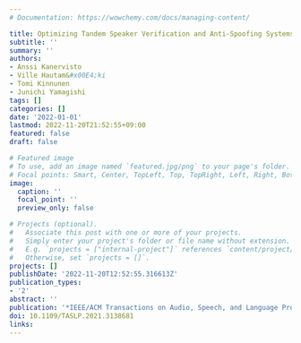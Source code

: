 ```yaml
---
# Documentation: https://wowchemy.com/docs/managing-content/

title: Optimizing Tandem Speaker Verification and Anti-Spoofing Systems
subtitle: ''
summary: ''
authors:
- Anssi Kanervisto
- Ville Hautam&#x00E4;ki
- Tomi Kinnunen
- Junichi Yamagishi
tags: []
categories: []
date: '2022-01-01'
lastmod: 2022-11-20T21:52:55+09:00
featured: false
draft: false

# Featured image
# To use, add an image named `featured.jpg/png` to your page's folder.
# Focal points: Smart, Center, TopLeft, Top, TopRight, Left, Right, BottomLeft, Bottom, BottomRight.
image:
  caption: ''
  focal_point: ''
  preview_only: false

# Projects (optional).
#   Associate this post with one or more of your projects.
#   Simply enter your project's folder or file name without extension.
#   E.g. `projects = ["internal-project"]` references `content/project/deep-learning/index.md`.
#   Otherwise, set `projects = []`.
projects: []
publishDate: '2022-11-20T12:52:55.316613Z'
publication_types:
- '2'
abstract: ''
publication: '*IEEE/ACM Transactions on Audio, Speech, and Language Processing*'
doi: 10.1109/TASLP.2021.3138681
links:
---
```

